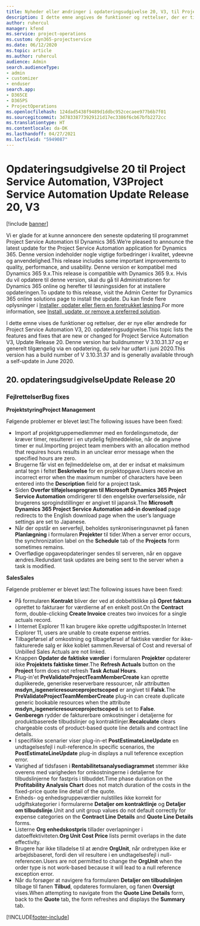 ```yaml
---
title: Nyheder eller ændringer i opdateringsudgivelse 20, V3, til Project Service Automation
description: I dette emne angives de funktioner og rettelser, der er tilgængelige i opdateringsudgivelse 20 til Project Service Automation, V3
author: ruhercul
manager: kfend
ms.service: project-operations
ms.custom: dyn365-projectservice
ms.date: 06/12/2020
ms.topic: article
ms.author: ruhercul
audience: Admin
search.audienceType:
- admin
- customizer
- enduser
search.app:
- D365CE
- D365PS
- ProjectOperations
ms.openlocfilehash: 124dad5438f9489d1ddbc952cecaee977b6b7f01
ms.sourcegitcommit: 3d78338773929121d17ec3386f6cb67bfb2272cc
ms.translationtype: HT
ms.contentlocale: da-DK
ms.lasthandoff: 04/27/2021
ms.locfileid: "5949087"
---
```

# <a name="project-service-automation-update-release-20-v3"></a><span data-ttu-id="e7721-103">Opdateringsudgivelse 20 til Project Service Automation, V3</span><span class="sxs-lookup"><span data-stu-id="e7721-103">Project Service Automation Update Release 20, V3</span></span>

[!include [banner](../includes/psa-now-project-operations.md)]

<span data-ttu-id="e7721-104">Vi er glade for at kunne annoncere den seneste opdatering til programmet Project Service Automation til Dynamics 365.</span><span class="sxs-lookup"><span data-stu-id="e7721-104">We’re pleased to announce the latest update for the Project Service Automation application for Dynamics 365.</span></span> <span data-ttu-id="e7721-105">Denne version indeholder nogle vigtige forbedringer i kvalitet, ydeevne og anvendelighed.</span><span class="sxs-lookup"><span data-stu-id="e7721-105">This release includes some important improvements to quality, performance, and usability.</span></span> <span data-ttu-id="e7721-106">Denne version er kompatibel med Dynamics 365 9.x.</span><span class="sxs-lookup"><span data-stu-id="e7721-106">This release is compatible with Dynamics 365 9.x.</span></span> <span data-ttu-id="e7721-107">Hvis du vil opdatere til denne version, skal du gå til Administrationen for Dynamics 365 online og herefter til løsningssiden for at installere opdateringen.</span><span class="sxs-lookup"><span data-stu-id="e7721-107">To update to this release, visit the Admin Center for Dynamics 365 online solutions page to install the update.</span></span> <span data-ttu-id="e7721-108">Du kan finde flere oplysninger i [Installer, opdater eller fjern en foretrukket løsning](/power-platform/admin/install-remove-preferred-solution).</span><span class="sxs-lookup"><span data-stu-id="e7721-108">For more information, see [Install, update, or remove a preferred solution](/power-platform/admin/install-remove-preferred-solution).</span></span>

<span data-ttu-id="e7721-109">I dette emne vises de funktioner og rettelser, der er nye eller ændrede for Project Service Automation V3, 20. opdateringsudgivelse.</span><span class="sxs-lookup"><span data-stu-id="e7721-109">This topic lists the features and fixes that are new or changed for Project Service Automation V3, Update Release 20.</span></span> <span data-ttu-id="e7721-110">Denne version har buildnummer V 3.10.31.37 og er generelt tilgængelig via en opdatering, du selv har udført i juni 2020.</span><span class="sxs-lookup"><span data-stu-id="e7721-110">This version has a build number of V 3.10.31.37 and is generally available through a self-update in June 2020.</span></span>

## <a name="update-release-20"></a><span data-ttu-id="e7721-111">20. opdateringsudgivelse</span><span class="sxs-lookup"><span data-stu-id="e7721-111">Update Release 20</span></span>

### <a name="bug-fixes"></a><span data-ttu-id="e7721-112">Fejlrettelser</span><span class="sxs-lookup"><span data-stu-id="e7721-112">Bug fixes</span></span>

<span data-ttu-id="e7721-113">**Projektstyring**</span><span class="sxs-lookup"><span data-stu-id="e7721-113">**Project Management**</span></span>

<span data-ttu-id="e7721-114">Følgende problemer er blevet løst:</span><span class="sxs-lookup"><span data-stu-id="e7721-114">The following issues have been fixed:</span></span>

- <span data-ttu-id="e7721-115">Import af projektgruppemedlemmer med en fordelingsmetode, der kræver timer, resulterer i en utydelig fejlmeddelelse, når de angivne timer er nul.</span><span class="sxs-lookup"><span data-stu-id="e7721-115">Importing project team members with an allocation method that requires hours results in an unclear error message when the specified hours are zero.</span></span>
- <span data-ttu-id="e7721-116">Brugerne får vist en fejlmeddelelse om, at der er indsat et maksimum antal tegn i feltet **Beskrivelse** for en projektopgave.</span><span class="sxs-lookup"><span data-stu-id="e7721-116">Users receive an incorrect error when the maximum number of characters have been entered into the **Description** field for a project task.</span></span>
- <span data-ttu-id="e7721-117">Siden **Overfør tilføjelsesprogram til Microsoft Dynamics 365 Project Service Automation** omdirigerer til den engelske overførselsside, når brugerens sprogindstillinger er angivet til japansk.</span><span class="sxs-lookup"><span data-stu-id="e7721-117">The **Microsoft Dynamics 365 Project Service Automation add-in download** page redirects to the English download page when the user’s language settings are set to Japanese.</span></span>
- <span data-ttu-id="e7721-118">Når der opstår en serverfejl, beholdes synkroniseringsnavnet på fanen **Planlægning** i formularen **Projekter** til tider.</span><span class="sxs-lookup"><span data-stu-id="e7721-118">When a server error occurs, the synchronization label on the **Schedule** tab of the **Projects** form sometimes remains.</span></span>
- <span data-ttu-id="e7721-119">Overflødige opgaveopdateringer sendes til serveren, når en opgave ændres.</span><span class="sxs-lookup"><span data-stu-id="e7721-119">Redundant task updates are being sent to the server when a task is modified.</span></span>

<span data-ttu-id="e7721-120">**Sales**</span><span class="sxs-lookup"><span data-stu-id="e7721-120">**Sales**</span></span>

<span data-ttu-id="e7721-121">Følgende problemer er blevet løst:</span><span class="sxs-lookup"><span data-stu-id="e7721-121">The following issues have been fixed:</span></span>

- <span data-ttu-id="e7721-122">På formularen **Kontrakt** bliver der ved at dobbeltklikke på **Opret faktura** oprettet to fakturaer for værdierne af en enkelt post.</span><span class="sxs-lookup"><span data-stu-id="e7721-122">On the **Contract** form, double-clicking **Create Invoice** creates two invoices for a single actuals record.</span></span>
- <span data-ttu-id="e7721-123">I Internet Explorer 11 kan brugere ikke oprette udgiftsposter.</span><span class="sxs-lookup"><span data-stu-id="e7721-123">In Internet Explorer 11, users are unable to create expense entries.</span></span>
- <span data-ttu-id="e7721-124">Tilbageførsel af omkostning og tilbageførsel af faktiske værdier for ikke-fakturerede salg er ikke koblet sammen.</span><span class="sxs-lookup"><span data-stu-id="e7721-124">Reversal of Cost and reversal of Unbilled Sales Actuals are not linked.</span></span>
- <span data-ttu-id="e7721-125">Knappen **Opdater de faktiske værdier** i formularen **Projekter** opdaterer ikke **Projektets faktiske timer**.</span><span class="sxs-lookup"><span data-stu-id="e7721-125">The **Refresh Actuals** button on the **Project** form does not refresh **Task Actual Hours**.</span></span>
- <span data-ttu-id="e7721-126">Plug-in'et **PreValidateProjectTeamMemberCreate** kan oprette duplikerede, generiske reserverbare ressourcer, når attributten **msdyn_isgenericresourceprojectscoped** er angivet til **Falsk**.</span><span class="sxs-lookup"><span data-stu-id="e7721-126">The **PreValidateProjectTeamMemberCreate** plug-in can create duplicate generic bookable resources when the attribute **msdyn_isgenericresourceprojectscoped** is set to **False**.</span></span>
- <span data-ttu-id="e7721-127">**Genberegn** rydder de fakturerbare omkostninger i detaljerne for produktbaserede tilbudslinjer og kontraktlinjer.</span><span class="sxs-lookup"><span data-stu-id="e7721-127">**Recalculate** clears chargeable costs of product-based quote line details and contract line details.</span></span>
- <span data-ttu-id="e7721-128">I specifikke scenarier viser plug-in-et **PostEstimateLineUpdate** en undtagelsesfejl i null-reference.</span><span class="sxs-lookup"><span data-stu-id="e7721-128">In specific scenarios, the **PostEstimateLineUpdate** plug-in displays a null teference exception error.</span></span>
- <span data-ttu-id="e7721-129">Varighed af tidsfasen i **Rentabilitetsanalysediagrammet** stemmer ikke overens med varigheden for omkostningerne i detaljerne for tilbudslinjerne for fastpris i tilbuddet.</span><span class="sxs-lookup"><span data-stu-id="e7721-129">Time phase duration on the **Profitability Analysis Chart** does not match duration of the costs in the fixed-price quote line detail of the quote.</span></span>
- <span data-ttu-id="e7721-130">Enheds- og enhedsgruppeværdier nulstilles ikke korrekt for udgiftskategorier i formularerne **Detaljer om kontraktlinje** og **Detaljer om tilbudslinje**.</span><span class="sxs-lookup"><span data-stu-id="e7721-130">Unit and unit group values do not default correctly for expense categories on the **Contract Line Details** and **Quote Line Details** forms.</span></span>
- <span data-ttu-id="e7721-131">Listerne **Org enhedskostpris** tillader overlapninger i datoeffektiviteten.</span><span class="sxs-lookup"><span data-stu-id="e7721-131">**Org Unit Cost Price** lists permit overlaps in the date effectivity.</span></span>
- <span data-ttu-id="e7721-132">Brugere har ikke tilladelse til at ændre **OrgUnit**, når ordretypen ikke er arbejdsbaseret, fordi den vil resultere i en undtagelsesfejl i null-referencen.</span><span class="sxs-lookup"><span data-stu-id="e7721-132">Users are not permitted to change the **OrgUnit** when the order type is not work-based because it will lead to a null reference exception error.</span></span>
- <span data-ttu-id="e7721-133">Når du forsøger at navigere fra formularen **Detaljer om tilbudslinjen** tilbage til fanen **Tilbud**, opdateres formularen, og fanen **Oversigt** vises.</span><span class="sxs-lookup"><span data-stu-id="e7721-133">When attempting to navigate from the **Quote Line Details** form, back to the **Quote** tab, the form refreshes and displays the **Summary** tab.</span></span>


[!INCLUDE[footer-include](../includes/footer-banner.md)]